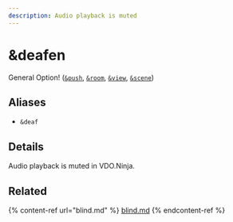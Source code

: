 ```yaml
---
description: Audio playback is muted
---
```


# \&deafen

General Option! ([`&push`](../source-settings/push.md), [`&room`](room.md), [`&view`](../advanced-settings/view-parameters/view.md), [`&scene`](../advanced-settings/view-parameters/scene.md))

## Aliases

* `&deaf`

## Details

Audio playback is muted in VDO.Ninja.

## Related

{% content-ref url="blind.md" %}
[blind.md](blind.md)
{% endcontent-ref %}
